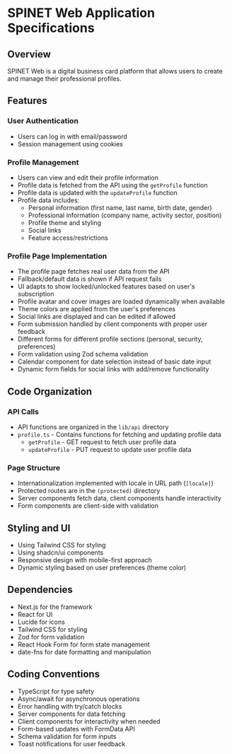 # SPINET Web Application Specifications

## Overview

SPINET Web is a digital business card platform that allows users to create and manage their professional profiles.

## Features

### User Authentication

- Users can log in with email/password
- Session management using cookies

### Profile Management

- Users can view and edit their profile information
- Profile data is fetched from the API using the `getProfile` function
- Profile data is updated with the `updateProfile` function
- Profile data includes:
  - Personal information (first name, last name, birth date, gender)
  - Professional information (company name, activity sector, position)
  - Profile theme and styling
  - Social links
  - Feature access/restrictions

### Profile Page Implementation

- The profile page fetches real user data from the API
- Fallback/default data is shown if API request fails
- UI adapts to show locked/unlocked features based on user's subscription
- Profile avatar and cover images are loaded dynamically when available
- Theme colors are applied from the user's preferences
- Social links are displayed and can be edited if allowed
- Form submission handled by client components with proper user feedback
- Different forms for different profile sections (personal, security, preferences)
- Form validation using Zod schema validation
- Calendar component for date selection instead of basic date input
- Dynamic form fields for social links with add/remove functionality

## Code Organization

### API Calls

- API functions are organized in the `lib/api` directory
- `profile.ts` - Contains functions for fetching and updating profile data
  - `getProfile` - GET request to fetch user profile data
  - `updateProfile` - PUT request to update user profile data

### Page Structure

- Internationalization implemented with locale in URL path (`[locale]`)
- Protected routes are in the `(protected)` directory
- Server components fetch data, client components handle interactivity
- Form components are client-side with validation

## Styling and UI

- Using Tailwind CSS for styling
- Using shadcn/ui components
- Responsive design with mobile-first approach
- Dynamic styling based on user preferences (theme color)

## Dependencies

- Next.js for the framework
- React for UI
- Lucide for icons
- Tailwind CSS for styling
- Zod for form validation
- React Hook Form for form state management
- date-fns for date formatting and manipulation

## Coding Conventions

- TypeScript for type safety
- Async/await for asynchronous operations
- Error handling with try/catch blocks
- Server components for data fetching
- Client components for interactivity when needed
- Form-based updates with FormData API
- Schema validation for form inputs
- Toast notifications for user feedback
